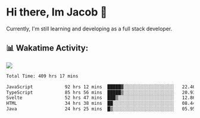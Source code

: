 # Hi there, Im Jacob 👋
Currently, I'm still learning and developing as a full stack developer.

## 📊 Wakatime Activity:

![](https://wakatime.com/share/@bfeff6fe-7f39-433c-bc17-53e716b9a274/5ea5f349-8c2f-4586-bc8c-eb76702f8e49.svg)

<!--START_SECTION:waka-->

```txt
Total Time: 409 hrs 17 mins

JavaScript            92 hrs 12 mins  █████▓░░░░░░░░░░░░░░░░░░░   22.46 %
TypeScript            85 hrs 56 mins  █████▒░░░░░░░░░░░░░░░░░░░   20.93 %
Svelte                52 hrs 47 mins  ███▒░░░░░░░░░░░░░░░░░░░░░   12.86 %
HTML                  34 hrs 38 mins  ██░░░░░░░░░░░░░░░░░░░░░░░   08.44 %
Java                  24 hrs 25 mins  █▒░░░░░░░░░░░░░░░░░░░░░░░   05.95 %
```

<!--END_SECTION:waka-->

